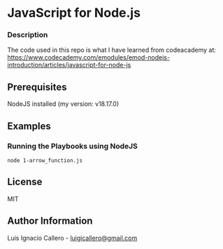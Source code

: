 # JavaScript for Node.js

### Description

The code used in this repo is what I have learned from codeacademy at: https://www.codecademy.com/emodules/emod-nodejs-introduction/articles/javascript-for-node-js

## Prerequisites
NodeJS installed (my version: v18.17.0)

## Examples

### Running the Playbooks using NodeJS
```
node 1-arrow_function.js
```

## License

MIT

## Author Information

Luis Ignacio Callero - [luigicallero@gmail.com](mailto:luigicallero@gmail.com)
